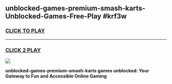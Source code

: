 
## unblocked-games-premium-smash-karts-Unblocked-Games-Free-Play #krf3w
<h3>
<a href="https://us.freeplayer.one?title=unblocked-games-premium-smash-karts&ref=9M">CLICK TO PLAY</a></h3>
<hr>

<h3>
<a href="https://us.freeplayer.one?title=unblocked-games-premium-smash-karts&ref=9M">CLICK 2 PLAY</a>
  
</h3>

<a href="https://us.freeplayer.one?title=unblocked-games-premium-smash-karts&ref=9M"><img src="https://clearcache.store/games.png"></a>


**unblocked-games-premium-smash-karts games unblocked: Your Gateway to Fun and Accessible Online Gaming**
